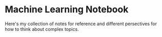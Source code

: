 # Machine Learning Notebook

Here's my collection of notes for reference and different persectives for how to think about complex topics.